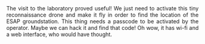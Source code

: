 <div style="text-align: justify;">
The visit to the laboratory proved useful! We just need to activate this tiny reconnaissance drone and make it fly in order to find the location of the ESAP groundstation.
This thing needs a passcode to be activated by the operator.
Maybe we can hack it and find that code!
Oh wow, it has wi-fi and a web interface, who would have thought.
</div>